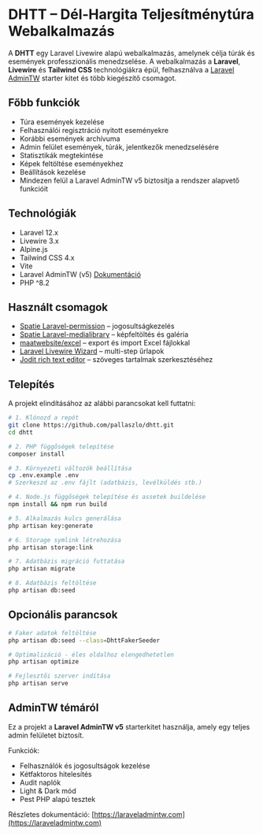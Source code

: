 # DHTT – Dél‑Hargita Teljesítménytúra Webalkalmazás

A **DHTT** egy Laravel Livewire alapú webalkalmazás, amelynek célja túrák és események professzionális menedzselése. A webalkalmazás a **Laravel**, **Livewire** és **Tailwind CSS** technológiákra épül, felhasználva a [Laravel AdminTW](https://laraveladmintw.com/v5) starter kitet és több kiegészítő csomagot.

## Főbb funkciók

- Túra események kezelése
- Felhasználói regisztráció nyitott eseményekre
- Korábbi események archívuma
- Admin felület események, túrák, jelentkezők menedzselésére
- Statisztikák megtekintése
- Képek feltöltése eseményekhez
- Beállítások kezelése
- Mindezen felül a Laravel AdminTW v5 biztosítja a rendszer alapvető funkcióit

## Technológiák

- Laravel 12.x
- Livewire 3.x
- Alpine.js
- Tailwind CSS 4.x
- Vite
- Laravel AdminTW (v5) [Dokumentáció](https://laraveladmintw.com)
- PHP ^8.2


## Használt csomagok

- [Spatie Laravel-permission](https://spatie.be/docs/laravel-permission/v6/introduction) – jogosultságkezelés
- [Spatie Laravel-medialibrary](https://spatie.be/docs/laravel-medialibrary/v11/introduction) – képfeltöltés és galéria
- [maatwebsite/excel](https://laravel-excel.com/) – export és import Excel fájlokkal
- [Laravel Livewire Wizard](https://github.com/spatie/laravel-livewire-wizard) – multi-step űrlapok
- [Jodit rich text editor](https://github.com/xdan/jodit) – szöveges tartalmak szerkesztéséhez


## Telepítés

A projekt elindításához az alábbi parancsokat kell futtatni:

```bash
# 1. Klónozd a repót
git clone https://github.com/pallaszlo/dhtt.git
cd dhtt
````

```bash
# 2. PHP függőségek telepítése
composer install
````

```bash
# 3. Környezeti változók beállítása
cp .env.example .env
# Szerkeszd az .env fájlt (adatbázis, levélküldés stb.)
````

```bash
# 4. Node.js függőségek telepítése és assetek buildelése
npm install && npm run build
````

```bash
# 5. Alkalmazás kulcs generálása
php artisan key:generate
````

```bash
# 6. Storage symlink létrehozása
php artisan storage:link
````

```bash
# 7. Adatbázis migráció futtatása
php artisan migrate
````

```bash
# 8. Adatbázis feltöltése
php artisan db:seed
````

## Opcionális parancsok
```bash
# Faker adatok feltöltése
php artisan db:seed --class=DhttFakerSeeder
````

```bash
# Optimalizáció - éles oldalhoz elengedhetetlen
php artisan optimize
````

```bash
# Fejlesztői szerver indítása
php artisan serve
````


## AdminTW témáról

Ez a projekt a **Laravel AdminTW v5** starterkitet használja, amely egy teljes admin felületet biztosít.

Funkciók:
- Felhasználók és jogosultságok kezelése
- Kétfaktoros hitelesítés
- Audit naplók
- Light & Dark mód
- Pest PHP alapú tesztek

Részletes dokumentáció: [https://laraveladmintw.com](https://laraveladmintw.com)
